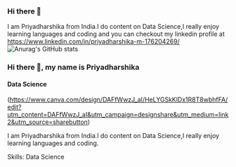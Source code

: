 ### Hi there 👋

I am Priyadharshika from India.I do content on Data Science,I really enjoy learning languages and coding and you can checkout my linkedin profile at https://www.linkedin.com/in/priyadharshika-m-176204269/
![Anurag's GitHub stats](https://github-readme-stats.vercel.app/api?username=Priyadharshika19&theme=dark&show_icons=true)
### Hi there 👋, my name is Priyadharshika
#### Data Science
(https://www.canva.com/design/DAFfWwzJ_aI/HeLYGSkKlDx1R8T8wbhfFA/edit?utm_content=DAFfWwzJ_aI&utm_campaign=designshare&utm_medium=link2&utm_source=sharebutton)


I am Priyadharshika from India.I do content on Data Science,I really enjoy learning languages and coding.

Skills: Data Science









